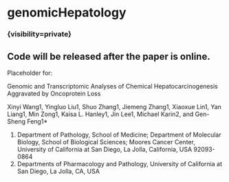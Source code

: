 # genomicHepatology 
### {visibility=private}
## Code will be released after the paper is online.
Placeholder for:

Genomic and Transcriptomic Analyses of Chemical Hepatocarcinogenesis Aggravated by Oncoprotein Loss

Xinyi Wang1, Yingluo Liu1, Shuo Zhang1, Jiemeng Zhang1, Xiaoxue Lin1, Yan Liang1, 
Min Zong1, Kaisa L. Hanley1, Jin Lee1, Michael Karin2, and Gen-Sheng Feng1*

1.	Department of Pathology, School of Medicine; Department of Molecular Biology, School of Biological Sciences; Moores Cancer Center, University of California at San Diego, La Jolla, California, USA 92093-0864
2.	Departments of Pharmacology and Pathology, University of California at San Diego, La Jolla, CA, USA


